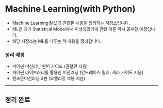 # Machine Learning(with Python)

* Machine Learning(ML)과 관련된 내용을 정리하는 저장소입니다. 
* ML은 과거 Statistical Model에서 파생되었기에 관련 이론 역시 공부할 예정입니다. 
* 해당 저장소는 ML를 다루는 책 내용을 정리합니다.



### 정리 예정

* 파이썬 머신러닝 완벽 가이드 (권철민 지음)
* 파이썬 라이브러리를 활용한 머신러닝 (안드레아스 뮐러, 세라 가이도 지음)
* 핸즈온머신러닝 2판 (오렐리장 제봉 지음)

------------


## 정리 완료

